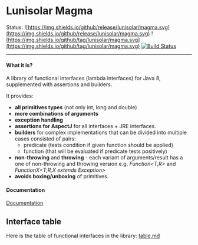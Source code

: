Lunisolar Magma
===============


Status: ![https://img.shields.io/github/release/lunisolar/magma.svg](https://img.shields.io/github/release/lunisolar/magma.svg)
![https://img.shields.io/github/tag/lunisolar/magma.svg](https://img.shields.io/github/tag/lunisolar/magma.svg)
[![Build Status](https://travis-ci.org/lunisolar/magma.svg?branch=master)](https://travis-ci.org/lunisolar/magma)

-----------------------------------------
#### What it is?

A library of functional interfaces (lambda interfaces) for Java 8, supplemented with assertions and builders. 

It provides: 

+ **all primitives types** (not only int, long and double)
+ **more combinations of arguments**
+ **exception handling**
+ **assertions for AspectJ** for all interfaces + JRE interfaces.
+ **builders** for complex implementations that can be divided into multiple cases consisted of pairs:
    + predicate (tests condition if given function should be applied)
    + function (that will be evaluated if predicate tests positively)
+ **non-throwing** and **throwing** - each variant of arguments/result has a one of non-throwing and throwing version e.g. _Function<T,R>_ and _FunctionX<T,R,X extends Exception>_
+ **avoids boxing/unboxing** of primitives.


#### Documentation

[Documentation](http://lunisolar.eu/index.php/magma/overview)

## Interface table

Here is the table of functional interfaces in the library: [table.md](table.md)